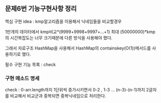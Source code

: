## 문제6번 기능구현사항 정리

핵심 구현 idea : kmp알고리즘을 이용해서 닉네임들을 비교할경우

1만개의 데이터에서 kmp비교*(9999+9998+9997+...+1) 최대 (50000000)*kmp의 시간복잡도는 너무 크기때문에 다른 방식을 사용해야 했다.

그래서 자료구조 HashMap을 사용해서 HashMap의 containskey(O(1))메서드를 사용하기로 했다.

필수 구현 기능 목록 : check

### 구현 메소드 명세

check : 0-arr.length까지 1단위씩 증가시키면서 0-2 , 1-3 ... (n-3)-(n-1)까지 2글자를 비교해서 비교군과 중복되면 중복닉네임으로 처리한다.


